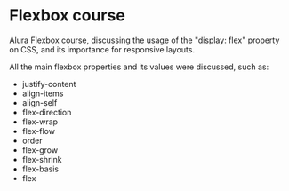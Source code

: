 # Flexbox course

Alura Flexbox course, discussing the usage of the "display: flex" property on CSS, and its importance for responsive layouts.

All the main flexbox properties and its values were discussed, such as:

- justify-content
- align-items
- align-self
- flex-direction
- flex-wrap
- flex-flow
- order
- flex-grow
- flex-shrink
- flex-basis
- flex
